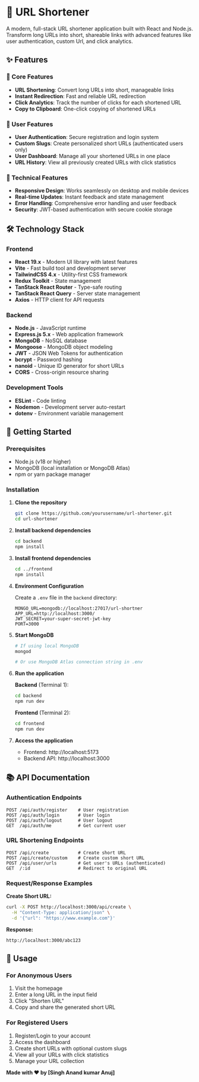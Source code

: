 # 🔗 URL Shortener

A modern, full-stack URL shortener application built with React and Node.js. Transform long URLs into short, shareable links with advanced features like user authentication, custom Url, and click analytics.

## ✨ Features

### 🚀 Core Features
- **URL Shortening**: Convert long URLs into short, manageable links
- **Instant Redirection**: Fast and reliable URL redirection
- **Click Analytics**: Track the number of clicks for each shortened URL
- **Copy to Clipboard**: One-click copying of shortened URLs

### 👤 User Features
- **User Authentication**: Secure registration and login system
- **Custom Slugs**: Create personalized short URLs (authenticated users only)
- **User Dashboard**: Manage all your shortened URLs in one place
- **URL History**: View all previously created URLs with click statistics

### 🔧 Technical Features
- **Responsive Design**: Works seamlessly on desktop and mobile devices
- **Real-time Updates**: Instant feedback and state management
- **Error Handling**: Comprehensive error handling and user feedback
- **Security**: JWT-based authentication with secure cookie storage

## 🛠️ Technology Stack

### Frontend
- **React 19.x** - Modern UI library with latest features
- **Vite** - Fast build tool and development server
- **TailwindCSS 4.x** - Utility-first CSS framework
- **Redux Toolkit** - State management
- **TanStack React Router** - Type-safe routing
- **TanStack React Query** - Server state management
- **Axios** - HTTP client for API requests

### Backend
- **Node.js** - JavaScript runtime
- **Express.js 5.x** - Web application framework
- **MongoDB** - NoSQL database
- **Mongoose** - MongoDB object modeling
- **JWT** - JSON Web Tokens for authentication
- **bcrypt** - Password hashing
- **nanoid** - Unique ID generator for short URLs
- **CORS** - Cross-origin resource sharing

### Development Tools
- **ESLint** - Code linting
- **Nodemon** - Development server auto-restart
- **dotenv** - Environment variable management

## 🚀 Getting Started

### Prerequisites
- Node.js (v18 or higher)
- MongoDB (local installation or MongoDB Atlas)
- npm or yarn package manager

### Installation

1. **Clone the repository**
   ```bash
   git clone https://github.com/yourusername/url-shortener.git
   cd url-shortener
   ```

2. **Install backend dependencies**
   ```bash
   cd backend
   npm install
   ```

3. **Install frontend dependencies**
   ```bash
   cd ../frontend
   npm install
   ```

4. **Environment Configuration**
   
   Create a `.env` file in the `backend` directory:
   ```env
   MONGO_URL=mongodb://localhost:27017/url-shortner
   APP_URL=http://localhost:3000/
   JWT_SECRET=your-super-secret-jwt-key
   PORT=3000
   ```

5. **Start MongoDB**
   ```bash
   # If using local MongoDB
   mongod
   
   # Or use MongoDB Atlas connection string in .env
   ```

6. **Run the application**
   
   **Backend** (Terminal 1):
   ```bash
   cd backend
   npm run dev
   ```
   
   **Frontend** (Terminal 2):
   ```bash
   cd frontend
   npm run dev
   ```

7. **Access the application**
   - Frontend: http://localhost:5173
   - Backend API: http://localhost:3000

## 📚 API Documentation

### Authentication Endpoints
```
POST /api/auth/register    # User registration
POST /api/auth/login       # User login
POST /api/auth/logout      # User logout
GET  /api/auth/me          # Get current user
```

### URL Shortening Endpoints
```
POST /api/create           # Create short URL
POST /api/create/custom    # Create custom short URL
POST /api/user/urls        # Get user's URLs (authenticated)
GET  /:id                  # Redirect to original URL
```

### Request/Response Examples

**Create Short URL:**
```bash
curl -X POST http://localhost:3000/api/create \
  -H "Content-Type: application/json" \
  -d '{"url": "https://www.example.com"}'
```

**Response:**
```
http://localhost:3000/abc123
```

## 🎯 Usage

### For Anonymous Users
1. Visit the homepage
2. Enter a long URL in the input field
3. Click "Shorten URL"
4. Copy and share the generated short URL

### For Registered Users
1. Register/Login to your account
2. Access the dashboard
3. Create short URLs with optional custom slugs
4. View all your URLs with click statistics
5. Manage your URL collection

**Made with ❤️ by [Singh Anand kumar Anuj]**
